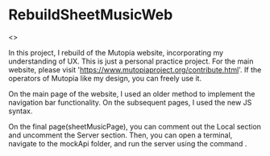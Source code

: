 # RebuildSheetMusicWeb

<<This is a practice project for Vanilla JavaScript.>>

In this project, I rebuild of the Mutopia website, incorporating my understanding of UX. This is just a personal practice project. For the main website, please visit 'https://www.mutopiaproject.org/contribute.html'. If the operators of Mutopia like my design, you can freely use it.

On the main page of the website, I used an older method to implement the navigation bar functionality. On the subsequent pages, I used the new JS syntax. 

On the final page(sheetMusicPage), you can comment out the Local section and uncomment the Server section. Then, you can open a terminal, navigate to the mockApi folder, and run the server using the command <node sheetMusicServer.js>.